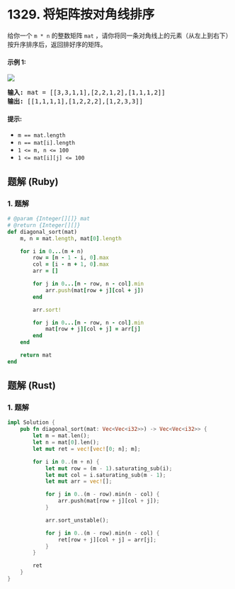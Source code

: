 # 1329. 将矩阵按对角线排序
给你一个 `m * n` 的整数矩阵 `mat` ，请你将同一条对角线上的元素（从左上到右下）按升序排序后，返回排好序的矩阵。

#### 示例 1:
![](https://assets.leetcode-cn.com/aliyun-lc-upload/uploads/2020/01/25/1482_example_1_2.png)
<pre>
<strong>输入:</strong> mat = [[3,3,1,1],[2,2,1,2],[1,1,1,2]]
<strong>输出:</strong> [[1,1,1,1],[1,2,2,2],[1,2,3,3]]
</pre>

#### 提示:
* `m == mat.length`
* `n == mat[i].length`
* `1 <= m, n <= 100`
* `1 <= mat[i][j] <= 100`

## 题解 (Ruby)

### 1. 题解
```Ruby
# @param {Integer[][]} mat
# @return {Integer[][]}
def diagonal_sort(mat)
    m, n = mat.length, mat[0].length

    for i in 0...(m + n)
        row = [m - 1 - i, 0].max
        col = [i - m + 1, 0].max
        arr = []

        for j in 0...[m - row, n - col].min
            arr.push(mat[row + j][col + j])
        end

        arr.sort!

        for j in 0...[m - row, n - col].min
            mat[row + j][col + j] = arr[j]
        end
    end

    return mat
end
```

## 题解 (Rust)

### 1. 题解
```Rust
impl Solution {
    pub fn diagonal_sort(mat: Vec<Vec<i32>>) -> Vec<Vec<i32>> {
        let m = mat.len();
        let n = mat[0].len();
        let mut ret = vec![vec![0; n]; m];

        for i in 0..(m + n) {
            let mut row = (m - 1).saturating_sub(i);
            let mut col = i.saturating_sub(m - 1);
            let mut arr = vec![];

            for j in 0..(m - row).min(n - col) {
                arr.push(mat[row + j][col + j]);
            }

            arr.sort_unstable();

            for j in 0..(m - row).min(n - col) {
                ret[row + j][col + j] = arr[j];
            }
        }

        ret
    }
}
```
